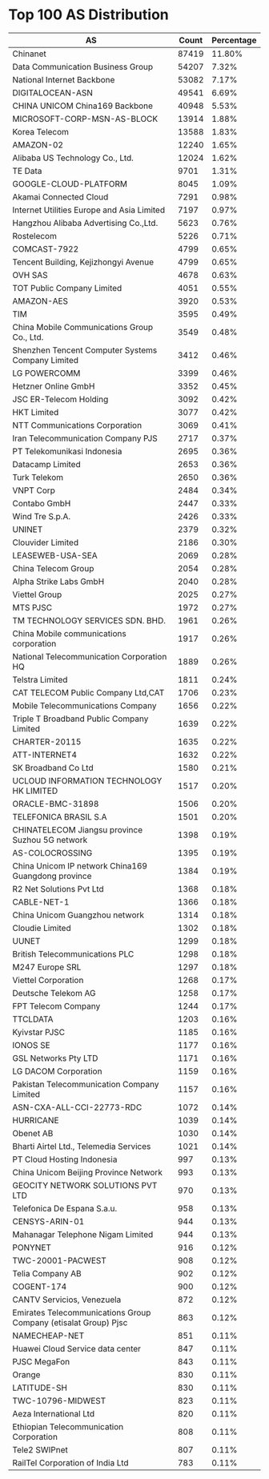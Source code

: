 # Top 100 AS Distribution
| AS | Count | Percentage |
|----|----|----|
| Chinanet | 87419 | 11.80% |
| Data Communication Business Group | 54207 | 7.32% |
| National Internet Backbone | 53082 | 7.17% |
| DIGITALOCEAN-ASN | 49541 | 6.69% |
| CHINA UNICOM China169 Backbone | 40948 | 5.53% |
| MICROSOFT-CORP-MSN-AS-BLOCK | 13914 | 1.88% |
| Korea Telecom | 13588 | 1.83% |
| AMAZON-02 | 12240 | 1.65% |
| Alibaba US Technology Co., Ltd. | 12024 | 1.62% |
| TE Data | 9701 | 1.31% |
| GOOGLE-CLOUD-PLATFORM | 8045 | 1.09% |
| Akamai Connected Cloud | 7291 | 0.98% |
| Internet Utilities Europe and Asia Limited | 7197 | 0.97% |
| Hangzhou Alibaba Advertising Co.,Ltd. | 5623 | 0.76% |
| Rostelecom | 5226 | 0.71% |
| COMCAST-7922 | 4799 | 0.65% |
| Tencent Building, Kejizhongyi Avenue | 4799 | 0.65% |
| OVH SAS | 4678 | 0.63% |
| TOT Public Company Limited | 4051 | 0.55% |
| AMAZON-AES | 3920 | 0.53% |
| TIM | 3595 | 0.49% |
| China Mobile Communications Group Co., Ltd. | 3549 | 0.48% |
| Shenzhen Tencent Computer Systems Company Limited | 3412 | 0.46% |
| LG POWERCOMM | 3399 | 0.46% |
| Hetzner Online GmbH | 3352 | 0.45% |
| JSC ER-Telecom Holding | 3092 | 0.42% |
| HKT Limited | 3077 | 0.42% |
| NTT Communications Corporation | 3069 | 0.41% |
| Iran Telecommunication Company PJS | 2717 | 0.37% |
| PT Telekomunikasi Indonesia | 2695 | 0.36% |
| Datacamp Limited | 2653 | 0.36% |
| Turk Telekom | 2650 | 0.36% |
| VNPT Corp | 2484 | 0.34% |
| Contabo GmbH | 2447 | 0.33% |
| Wind Tre S.p.A. | 2426 | 0.33% |
| UNINET | 2379 | 0.32% |
| Clouvider Limited | 2186 | 0.30% |
| LEASEWEB-USA-SEA | 2069 | 0.28% |
| China Telecom Group | 2054 | 0.28% |
| Alpha Strike Labs GmbH | 2040 | 0.28% |
| Viettel Group | 2025 | 0.27% |
| MTS PJSC | 1972 | 0.27% |
| TM TECHNOLOGY SERVICES SDN. BHD. | 1961 | 0.26% |
| China Mobile communications corporation | 1917 | 0.26% |
| National Telecommunication Corporation HQ | 1889 | 0.26% |
| Telstra Limited | 1811 | 0.24% |
| CAT TELECOM Public Company Ltd,CAT | 1706 | 0.23% |
| Mobile Telecommunications Company | 1656 | 0.22% |
| Triple T Broadband Public Company Limited | 1639 | 0.22% |
| CHARTER-20115 | 1635 | 0.22% |
| ATT-INTERNET4 | 1632 | 0.22% |
| SK Broadband Co Ltd | 1580 | 0.21% |
| UCLOUD INFORMATION TECHNOLOGY HK LIMITED | 1517 | 0.20% |
| ORACLE-BMC-31898 | 1506 | 0.20% |
| TELEFONICA BRASIL S.A | 1501 | 0.20% |
| CHINATELECOM Jiangsu province Suzhou 5G network | 1398 | 0.19% |
| AS-COLOCROSSING | 1395 | 0.19% |
| China Unicom IP network China169 Guangdong province | 1384 | 0.19% |
| R2 Net Solutions Pvt Ltd | 1368 | 0.18% |
| CABLE-NET-1 | 1366 | 0.18% |
| China Unicom Guangzhou network | 1314 | 0.18% |
| Cloudie Limited | 1302 | 0.18% |
| UUNET | 1299 | 0.18% |
| British Telecommunications PLC | 1298 | 0.18% |
| M247 Europe SRL | 1297 | 0.18% |
| Viettel Corporation | 1268 | 0.17% |
| Deutsche Telekom AG | 1258 | 0.17% |
| FPT Telecom Company | 1244 | 0.17% |
| TTCLDATA | 1203 | 0.16% |
| Kyivstar PJSC | 1185 | 0.16% |
| IONOS SE | 1177 | 0.16% |
| GSL Networks Pty LTD | 1171 | 0.16% |
| LG DACOM Corporation | 1159 | 0.16% |
| Pakistan Telecommunication Company Limited | 1157 | 0.16% |
| ASN-CXA-ALL-CCI-22773-RDC | 1072 | 0.14% |
| HURRICANE | 1039 | 0.14% |
| Obenet AB | 1030 | 0.14% |
| Bharti Airtel Ltd., Telemedia Services | 1021 | 0.14% |
| PT Cloud Hosting Indonesia | 997 | 0.13% |
| China Unicom Beijing Province Network | 993 | 0.13% |
| GEOCITY NETWORK SOLUTIONS PVT LTD | 970 | 0.13% |
| Telefonica De Espana S.a.u. | 958 | 0.13% |
| CENSYS-ARIN-01 | 944 | 0.13% |
| Mahanagar Telephone Nigam Limited | 944 | 0.13% |
| PONYNET | 916 | 0.12% |
| TWC-20001-PACWEST | 908 | 0.12% |
| Telia Company AB | 902 | 0.12% |
| COGENT-174 | 900 | 0.12% |
| CANTV Servicios, Venezuela | 872 | 0.12% |
| Emirates Telecommunications Group Company (etisalat Group) Pjsc | 863 | 0.12% |
| NAMECHEAP-NET | 851 | 0.11% |
| Huawei Cloud Service data center | 847 | 0.11% |
| PJSC MegaFon | 843 | 0.11% |
| Orange | 830 | 0.11% |
| LATITUDE-SH | 830 | 0.11% |
| TWC-10796-MIDWEST | 823 | 0.11% |
| Aeza International Ltd | 820 | 0.11% |
| Ethiopian Telecommunication Corporation | 808 | 0.11% |
| Tele2 SWIPnet | 807 | 0.11% |
| RailTel Corporation of India Ltd | 783 | 0.11% |

